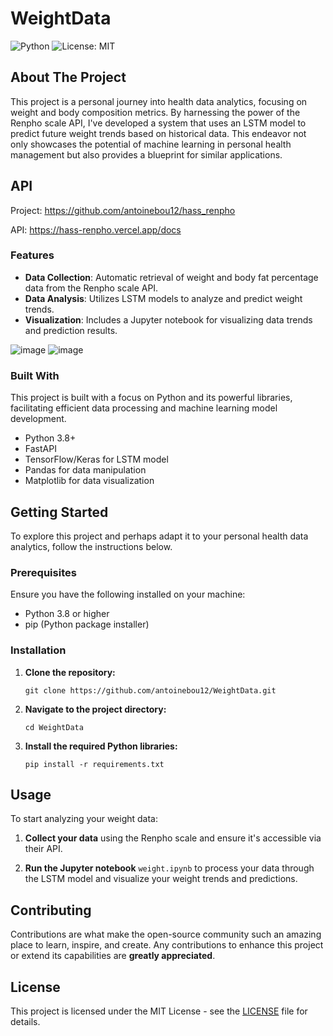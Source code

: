 # WeightData 
![Python](https://img.shields.io/badge/python-3.8+-blue.svg)
![License: MIT](https://img.shields.io/badge/License-MIT-yellow.svg)

## About The Project

This project is a personal journey into health data analytics, focusing on weight and body composition metrics. By harnessing the power of the Renpho scale API, I've developed a system that uses an LSTM model to predict future weight trends based on historical data. This endeavor not only showcases the potential of machine learning in personal health management but also provides a blueprint for similar applications.

## API
Project: https://github.com/antoinebou12/hass_renpho

API: https://hass-renpho.vercel.app/docs


### Features

- **Data Collection**: Automatic retrieval of weight and body fat percentage data from the Renpho scale API.
- **Data Analysis**: Utilizes LSTM models to analyze and predict weight trends.
- **Visualization**: Includes a Jupyter notebook for visualizing data trends and prediction results.

![image](https://github.com/antoinebou12/WeightData/assets/13888068/46dfc7c0-173d-4be7-b348-dadfd0d42a8c)
![image](https://github.com/antoinebou12/WeightData/assets/13888068/5df1d580-2759-4cc3-9d6e-64c1aa2bfffc)


### Built With

This project is built with a focus on Python and its powerful libraries, facilitating efficient data processing and machine learning model development.

- Python 3.8+
- FastAPI
- TensorFlow/Keras for LSTM model
- Pandas for data manipulation
- Matplotlib for data visualization

## Getting Started

To explore this project and perhaps adapt it to your personal health data analytics, follow the instructions below.

### Prerequisites

Ensure you have the following installed on your machine:
- Python 3.8 or higher
- pip (Python package installer)

### Installation

1. **Clone the repository:**
   ```
   git clone https://github.com/antoinebou12/WeightData.git
   ```

2. **Navigate to the project directory:**
   ```
   cd WeightData
   ```

3. **Install the required Python libraries:**
   ```
   pip install -r requirements.txt
   ```

## Usage

To start analyzing your weight data:

1. **Collect your data** using the Renpho scale and ensure it's accessible via their API.

2. **Run the Jupyter notebook** `weight.ipynb` to process your data through the LSTM model and visualize your weight trends and predictions.

## Contributing

Contributions are what make the open-source community such an amazing place to learn, inspire, and create. Any contributions to enhance this project or extend its capabilities are **greatly appreciated**.

## License

This project is licensed under the MIT License - see the [LICENSE](LICENSE) file for details.

```
